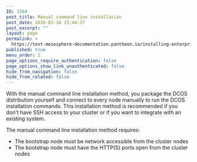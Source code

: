 ```yaml
---
ID: 3364
post_title: Manual command line installation
post_date: 2016-02-16 15:44:37
post_excerpt: ""
layout: page
permalink: >
  https://test-mesosphere-documentation.pantheon.io/installing-enterprise-edition-1-6/manual-installation/
published: true
menu_order: 2
page_options_require_authentication: false
page_options_show_link_unauthenticated: false
hide_from_navigation: false
hide_from_related: false
---
```

With the manual command line installation method, you package the DCOS distribution yourself and connect to every node manually to run the DCOS installation commands. This installation method is recommended if you don't have SSH access to your cluster or if you want to integrate with an existing system.

The manual command line installation method requires:

*   The bootstrap node must be network accessible from the cluster nodes 
*   The bootstrap node must have the HTTP(S) ports open from the cluster nodes